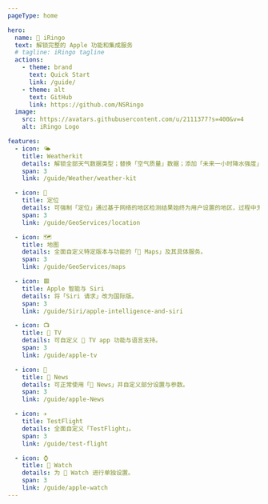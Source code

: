 ```yaml
---
pageType: home

hero:
  name:  iRingo
  text: 解锁完整的 Apple 功能和集成服务
  # tagline: iRingo tagline
  actions:
    - theme: brand
      text: Quick Start
      link: /guide/
    - theme: alt
      text: GitHub
      link: https://github.com/NSRingo
  image:
    src: https://avatars.githubusercontent.com/u/2111377?s=400&v=4
    alt: iRingo Logo

features:
  - icon: 🌤
    title: Weatherkit
    details: 解锁全部天气数据类型；替换「空气质量」数据；添加「未来一小时降水强度」信息。
    span: 3
    link: /guide/Weather/weather-kit

  - icon: 📍
    title: 定位
    details: 可强制「定位」通过基于网络的地区检测结果始终为用户设置的地区，过程中无需关闭定位、走代理线路、更改国家地区语言等操作。
    span: 3
    link: /guide/GeoServices/location

  - icon: 🗺️
    title: 地图
    details: 全面自定义特定版本与功能的「 Maps」及其具体服务。
    span: 3
    link: /guide/GeoServices/maps

  - icon: 🟥
    title: Apple 智能与 Siri
    details: 将「Siri 请求」改为国际版。
    span: 3
    link: /guide/Siri/apple-intelligence-and-siri

  - icon: 📺
    title:  TV
    details: 可自定义  TV app 功能与语言支持。
    span: 3
    link: /guide/apple-tv

  - icon: 📰
    title:  News
    details: 可正常使用「 News」并自定义部分设置与参数。
    span: 3
    link: /guide/apple-News

  - icon: ✈
    title: TestFlight
    details: 全面自定义「TestFlight」。
    span: 3
    link: /guide/test-flight

  - icon: ⌚️
    title:  Watch
    details: 为  Watch 进行单独设置。
    span: 3
    link: /guide/apple-watch
---
```

